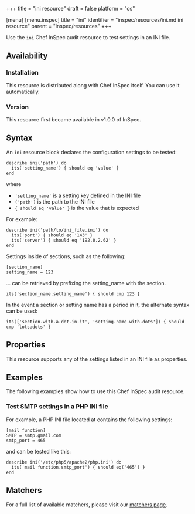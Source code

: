 +++
title = "ini resource"
draft = false
platform = "os"

[menu]
  [menu.inspec]
    title = "ini"
    identifier = "inspec/resources/ini.md ini resource"
    parent = "inspec/resources"
+++


Use the `ini` Chef InSpec audit resource to test settings in an INI file.


## Availability

### Installation

This resource is distributed along with Chef InSpec itself. You can use it automatically.

### Version

This resource first became available in v1.0.0 of InSpec.

## Syntax

An `ini` resource block declares the configuration settings to be tested:

    describe ini('path') do
      its('setting_name') { should eq 'value' }
    end

where

* `'setting_name'` is a setting key defined in the INI file
* `('path')` is the path to the INI file
* `{ should eq 'value' }` is the value that is expected

For example:

    describe ini('path/to/ini_file.ini') do
      its('port') { should eq '143' }
      its('server') { should eq '192.0.2.62' }
    end

Settings inside of sections, such as the following:

    [section_name]
    setting_name = 123

... can be retrieved by prefixing the setting_name with the section.

    its('section_name.setting_name') { should cmp 123 }

In the event a section or setting name has a period in it, the alternate syntax can be used:

    its(['section.with.a.dot.in.it', 'setting.name.with.dots']) { should cmp 'lotsadots' }


## Properties

This resource supports any of the settings listed in an INI file as properties.


## Examples

The following examples show how to use this Chef InSpec audit resource.

### Test SMTP settings in a PHP INI file

For example, a PHP INI file located at contains the following settings:

    [mail function]
    SMTP = smtp.gmail.com
    smtp_port = 465

and can be tested like this:

    describe ini('/etc/php5/apache2/php.ini') do
      its('mail function.smtp_port') { should eq('465') }
    end


## Matchers

For a full list of available matchers, please visit our [matchers page](https://www.inspec.io/docs/reference/matchers/).
